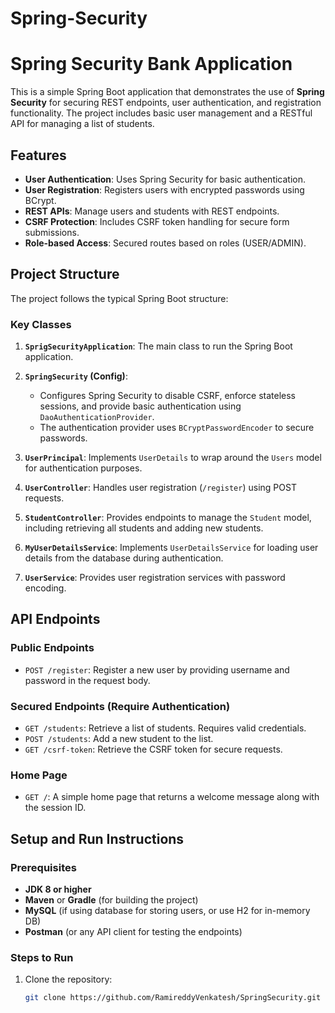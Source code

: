 # Spring-Security
# Spring Security Bank Application

This is a simple Spring Boot application that demonstrates the use of **Spring Security** for securing REST endpoints, user authentication, and registration functionality. The project includes basic user management and a RESTful API for managing a list of students.

## Features

- **User Authentication**: Uses Spring Security for basic authentication.
- **User Registration**: Registers users with encrypted passwords using BCrypt.
- **REST APIs**: Manage users and students with REST endpoints.
- **CSRF Protection**: Includes CSRF token handling for secure form submissions.
- **Role-based Access**: Secured routes based on roles (USER/ADMIN).

## Project Structure

The project follows the typical Spring Boot structure:

### Key Classes

1. **`SprigSecurityApplication`**: The main class to run the Spring Boot application.
   
2. **`SpringSecurity` (Config)**:
   - Configures Spring Security to disable CSRF, enforce stateless sessions, and provide basic authentication using `DaoAuthenticationProvider`.
   - The authentication provider uses `BCryptPasswordEncoder` to secure passwords.

3. **`UserPrincipal`**: Implements `UserDetails` to wrap around the `Users` model for authentication purposes.

4. **`UserController`**: Handles user registration (`/register`) using POST requests.

5. **`StudentController`**: Provides endpoints to manage the `Student` model, including retrieving all students and adding new students.

6. **`MyUserDetailsService`**: Implements `UserDetailsService` for loading user details from the database during authentication.

7. **`UserService`**: Provides user registration services with password encoding.

## API Endpoints

### Public Endpoints

- `POST /register`: Register a new user by providing username and password in the request body.

### Secured Endpoints (Require Authentication)

- `GET /students`: Retrieve a list of students. Requires valid credentials.
- `POST /students`: Add a new student to the list.
- `GET /csrf-token`: Retrieve the CSRF token for secure requests.

### Home Page

- `GET /`: A simple home page that returns a welcome message along with the session ID.

## Setup and Run Instructions

### Prerequisites

- **JDK 8 or higher**
- **Maven** or **Gradle** (for building the project)
- **MySQL** (if using database for storing users, or use H2 for in-memory DB)
- **Postman** (or any API client for testing the endpoints)

### Steps to Run

1. Clone the repository:
   ```bash
   git clone https://github.com/RamireddyVenkatesh/SpringSecurity.git
